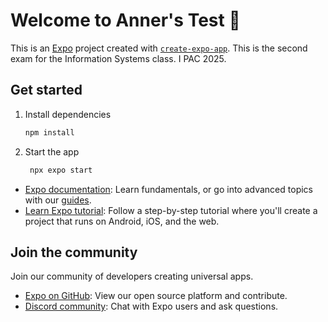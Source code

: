 # Welcome to Anner's Test 👋

This is an [Expo](https://expo.dev) project created with [`create-expo-app`](https://www.npmjs.com/package/create-expo-app).
This is the second exam for the Information Systems class. I PAC 2025.
## Get started

1. Install dependencies

   ```bash
   npm install
   ```

2. Start the app

   ```bash
    npx expo start
   ```

- [Expo documentation](https://docs.expo.dev/): Learn fundamentals, or go into advanced topics with our [guides](https://docs.expo.dev/guides).
- [Learn Expo tutorial](https://docs.expo.dev/tutorial/introduction/): Follow a step-by-step tutorial where you'll create a project that runs on Android, iOS, and the web.

## Join the community

Join our community of developers creating universal apps.

- [Expo on GitHub](https://github.com/expo/expo): View our open source platform and contribute.
- [Discord community](https://chat.expo.dev): Chat with Expo users and ask questions.
